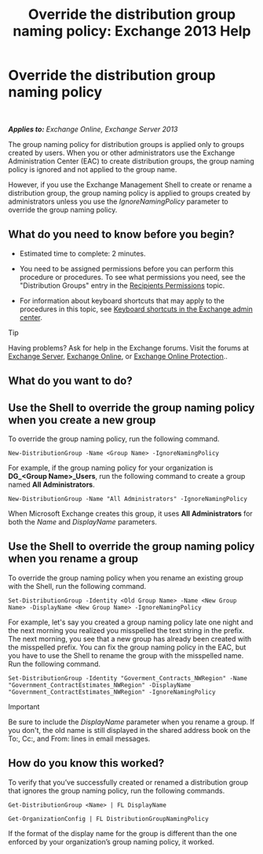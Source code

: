 ﻿---
title: 'Override the distribution group naming policy: Exchange 2013 Help'
TOCTitle: Override the distribution group naming policy
ms:assetid: 9eb23fc9-3f59-4d09-9077-85c89a051ee0
ms:mtpsurl: https://technet.microsoft.com/en-us/library/JJ218685(v=EXCHG.150)
ms:contentKeyID: 48385397
ms.date: 12/10/2017
mtps_version: v=EXCHG.150
---

# Override the distribution group naming policy

 

_**Applies to:** Exchange Online, Exchange Server 2013_


The group naming policy for distribution groups is applied only to groups created by users. When you or other administrators use the Exchange Administration Center (EAC) to create distribution groups, the group naming policy is ignored and not applied to the group name.

However, if you use the Exchange Management Shell to create or rename a distribution group, the group naming policy is applied to groups created by administrators unless you use the *IgnoreNamingPolicy* parameter to override the group naming policy.

## What do you need to know before you begin?

  - Estimated time to complete: 2 minutes.

  - You need to be assigned permissions before you can perform this procedure or procedures. To see what permissions you need, see the "Distribution Groups" entry in the [Recipients Permissions](recipients-permissions-exchange-2013-help.md) topic.

  - For information about keyboard shortcuts that may apply to the procedures in this topic, see [Keyboard shortcuts in the Exchange admin center](keyboard-shortcuts-in-the-exchange-admin-center-exchange-online-protection-help.md).


> [!TIP]
> Having problems? Ask for help in the Exchange forums. Visit the forums at <A href="https://go.microsoft.com/fwlink/p/?linkid=60612">Exchange Server</A>, <A href="https://go.microsoft.com/fwlink/p/?linkid=267542">Exchange Online</A>, or <A href="https://go.microsoft.com/fwlink/p/?linkid=285351">Exchange Online Protection</A>..



## What do you want to do?

## Use the Shell to override the group naming policy when you create a new group

To override the group naming policy, run the following command.

    New-DistributionGroup -Name <Group Name> -IgnoreNamingPolicy

For example, if the group naming policy for your organization is **DG\_\<Group Name\>\_Users**, run the following command to create a group named **All Administrators**.

    New-DistributionGroup -Name "All Administrators" -IgnoreNamingPolicy

When Microsoft Exchange creates this group, it uses **All Administrators** for both the *Name* and *DisplayName* parameters.

## Use the Shell to override the group naming policy when you rename a group

To override the group naming policy when you rename an existing group with the Shell, run the following command.

    Set-DistributionGroup -Identity <Old Group Name> -Name <New Group Name> -DisplayName <New Group Name> -IgnoreNamingPolicy

For example, let's say you created a group naming policy late one night and the next morning you realized you misspelled the text string in the prefix. The next morning, you see that a new group has already been created with the misspelled prefix. You can fix the group naming policy in the EAC, but you have to use the Shell to rename the group with the misspelled name. Run the following command.

    Set-DistributionGroup -Identity "Goverment_Contracts_NWRegion" -Name "Government_ContractEstimates_NWRegion" -DisplayName "Government_ContractEstimates_NWRegion" -IgnoreNamingPolicy


> [!IMPORTANT]
> Be sure to include the <EM>DisplayName</EM> parameter when you rename a group. If you don't, the old name is still displayed in the shared address book on the To:, Cc:, and From: lines in email messages.



## How do you know this worked?

To verify that you’ve successfully created or renamed a distribution group that ignores the group naming policy, run the following commands.

    Get-DistributionGroup <Name> | FL DisplayName

    Get-OrganizationConfig | FL DistributionGroupNamingPolicy

If the format of the display name for the group is different than the one enforced by your organization’s group naming policy, it worked.

